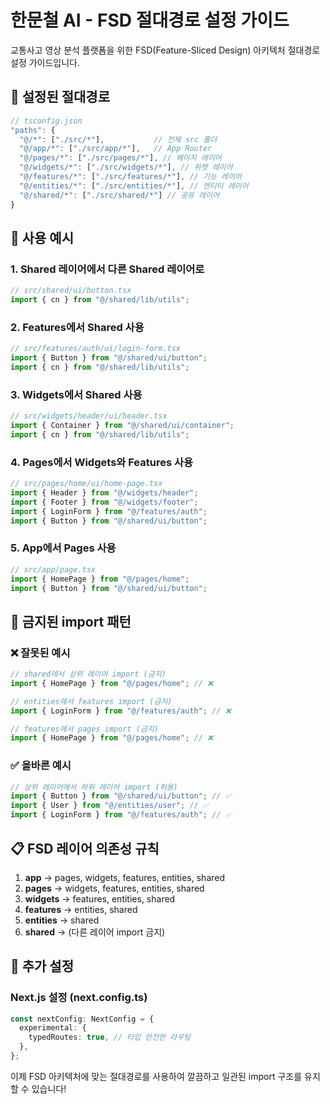 # 한문철 AI - FSD 절대경로 설정 가이드

교통사고 영상 분석 플랫폼을 위한 FSD(Feature-Sliced Design) 아키텍처 절대경로 설정 가이드입니다.

## 📁 설정된 절대경로

```typescript
// tsconfig.json
"paths": {
  "@/*": ["./src/*"],           // 전체 src 폴더
  "@/app/*": ["./src/app/*"],   // App Router
  "@/pages/*": ["./src/pages/*"], // 페이지 레이어
  "@/widgets/*": ["./src/widgets/*"], // 위젯 레이어
  "@/features/*": ["./src/features/*"], // 기능 레이어
  "@/entities/*": ["./src/entities/*"], // 엔티티 레이어
  "@/shared/*": ["./src/shared/*"] // 공유 레이어
}
```

## 🎯 사용 예시

### 1. Shared 레이어에서 다른 Shared 레이어로

```typescript
// src/shared/ui/button.tsx
import { cn } from "@/shared/lib/utils";
```

### 2. Features에서 Shared 사용

```typescript
// src/features/auth/ui/login-form.tsx
import { Button } from "@/shared/ui/button";
import { cn } from "@/shared/lib/utils";
```

### 3. Widgets에서 Shared 사용

```typescript
// src/widgets/header/ui/header.tsx
import { Container } from "@/shared/ui/container";
import { cn } from "@/shared/lib/utils";
```

### 4. Pages에서 Widgets와 Features 사용

```typescript
// src/pages/home/ui/home-page.tsx
import { Header } from "@/widgets/header";
import { Footer } from "@/widgets/footer";
import { LoginForm } from "@/features/auth";
import { Button } from "@/shared/ui/button";
```

### 5. App에서 Pages 사용

```typescript
// src/app/page.tsx
import { HomePage } from "@/pages/home";
import { Button } from "@/shared/ui/button";
```

## 🚫 금지된 import 패턴

### ❌ 잘못된 예시

```typescript
// shared에서 상위 레이어 import (금지)
import { HomePage } from "@/pages/home"; // ❌

// entities에서 features import (금지)
import { LoginForm } from "@/features/auth"; // ❌

// features에서 pages import (금지)
import { HomePage } from "@/pages/home"; // ❌
```

### ✅ 올바른 예시

```typescript
// 상위 레이어에서 하위 레이어 import (허용)
import { Button } from "@/shared/ui/button"; // ✅
import { User } from "@/entities/user"; // ✅
import { LoginForm } from "@/features/auth"; // ✅
```

## 📋 FSD 레이어 의존성 규칙

1. **app** → pages, widgets, features, entities, shared
2. **pages** → widgets, features, entities, shared
3. **widgets** → features, entities, shared
4. **features** → entities, shared
5. **entities** → shared
6. **shared** → (다른 레이어 import 금지)

## 🔧 추가 설정

### Next.js 설정 (next.config.ts)

```typescript
const nextConfig: NextConfig = {
  experimental: {
    typedRoutes: true, // 타입 안전한 라우팅
  },
};
```

이제 FSD 아키텍처에 맞는 절대경로를 사용하여 깔끔하고 일관된 import 구조를 유지할 수 있습니다!
